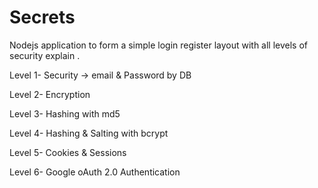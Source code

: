 # Secrets
Nodejs application to form a simple login register layout with all levels of security explain .

Level 1- Security -> email & Password by DB

Level 2- Encryption 

Level 3- Hashing with md5 

Level 4- Hashing & Salting with bcrypt 

Level 5- Cookies & Sessions 

Level 6- Google oAuth 2.0 Authentication
